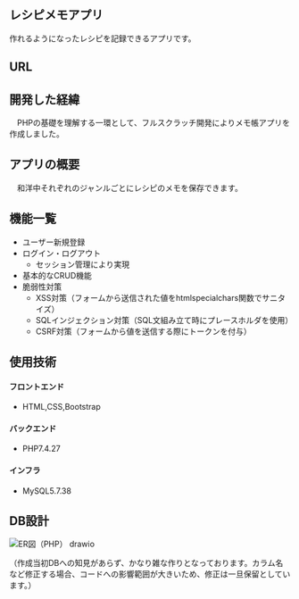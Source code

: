 ## レシピメモアプリ

 作れるようになったレシピを記録できるアプリです。


## URL


## 開発した経緯

　PHPの基礎を理解する一環として、フルスクラッチ開発によりメモ帳アプリを作成しました。


## アプリの概要
　和洋中それぞれのジャンルごとにレシピのメモを保存できます。

## 機能一覧
- ユーザー新規登録
- ログイン・ログアウト
  - セッション管理により実現
- 基本的なCRUD機能
- 脆弱性対策
  - XSS対策（フォームから送信された値をhtmlspecialchars関数でサニタイズ）
  - SQLインジェクション対策（SQL文組み立て時にプレースホルダを使用）
  - CSRF対策（フォームから値を送信する際にトークンを付与）

## 使用技術
#### フロントエンド
- HTML,CSS,Bootstrap

#### バックエンド
- PHP7.4.27

#### インフラ
- MySQL5.7.38

## DB設計
![ER図（PHP） drawio](https://user-images.githubusercontent.com/78774242/176359595-863da3a2-e5c0-43ee-bd31-6c8630e9d116.png)

（作成当初DBへの知見があらず、かなり雑な作りとなっております。カラム名など修正する場合、コードへの影響範囲が大きいため、修正は一旦保留としています。）

